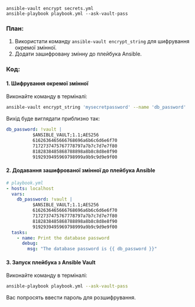 
```shell
ansible-vault encrypt secrets.yml
ansible-playbook playbook.yml --ask-vault-pass
```


### План:
1. Використати команду `ansible-vault encrypt_string` для шифрування окремої змінної.
2. Додати зашифровану змінну до плейбука Ansible.

### Код:

#### 1. Шифрування окремої змінної
Виконайте команду в терміналі:
```sh
ansible-vault encrypt_string 'mysecretpassword' --name 'db_password'
```
Вихід буде виглядати приблизно так:
```yaml
db_password: !vault |
          $ANSIBLE_VAULT;1.1;AES256
          6162636465666768696a6b6c6d6e6f70
          7172737475767778797a7b7c7d7e7f80
          8182838485868788898a8b8c8d8e8f90
          9192939495969798999a9b9c9d9e9f00
```

#### 2. Додавання зашифрованої змінної до плейбука Ansible
```yaml
# playbook.yml
- hosts: localhost
  vars:
    db_password: !vault |
          $ANSIBLE_VAULT;1.1;AES256
          6162636465666768696a6b6c6d6e6f70
          7172737475767778797a7b7c7d7e7f80
          8182838485868788898a8b8c8d8e8f90
          9192939495969798999a9b9c9d9e9f00
  tasks:
    - name: Print the database password
      debug:
        msg: "The database password is {{ db_password }}"
```

#### 3. Запуск плейбука з Ansible Vault
Виконайте команду в терміналі:
```sh
ansible-playbook playbook.yml --ask-vault-pass
```
Вас попросять ввести пароль для розшифрування.